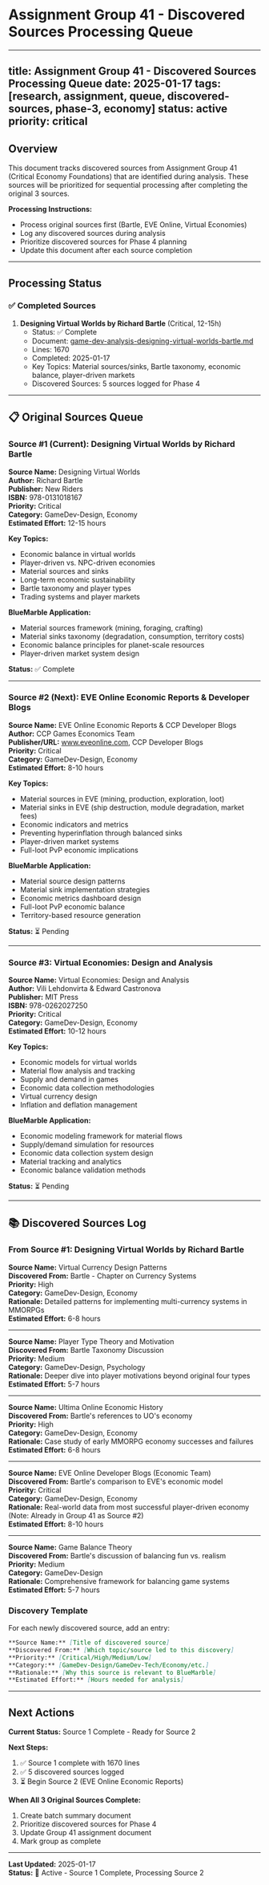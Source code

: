 # Assignment Group 41 - Discovered Sources Processing Queue

---
title: Assignment Group 41 - Discovered Sources Processing Queue
date: 2025-01-17
tags: [research, assignment, queue, discovered-sources, phase-3, economy]
status: active
priority: critical
---

## Overview

This document tracks discovered sources from Assignment Group 41 (Critical Economy Foundations) that are identified during analysis. These sources will be prioritized for sequential processing after completing the original 3 sources.

**Processing Instructions:**
- Process original sources first (Bartle, EVE Online, Virtual Economies)
- Log any discovered sources during analysis
- Prioritize discovered sources for Phase 4 planning
- Update this document after each source completion

---

## Processing Status

### ✅ Completed Sources

1. **Designing Virtual Worlds by Richard Bartle** (Critical, 12-15h)
   - Status: ✅ Complete
   - Document: [game-dev-analysis-designing-virtual-worlds-bartle.md](./game-dev-analysis-designing-virtual-worlds-bartle.md)
   - Lines: 1670
   - Completed: 2025-01-17
   - Key Topics: Material sources/sinks, Bartle taxonomy, economic balance, player-driven markets
   - Discovered Sources: 5 sources logged for Phase 4

---

## 📋 Original Sources Queue

### Source #1 (Current): Designing Virtual Worlds by Richard Bartle

**Source Name:** Designing Virtual Worlds  
**Author:** Richard Bartle  
**Publisher:** New Riders  
**ISBN:** 978-0131018167  
**Priority:** Critical  
**Category:** GameDev-Design, Economy  
**Estimated Effort:** 12-15 hours

**Key Topics:**
- Economic balance in virtual worlds
- Player-driven vs. NPC-driven economies
- Material sources and sinks
- Long-term economic sustainability
- Bartle taxonomy and player types
- Trading systems and player markets

**BlueMarble Application:**
- Material sources framework (mining, foraging, crafting)
- Material sinks taxonomy (degradation, consumption, territory costs)
- Economic balance principles for planet-scale resources
- Player-driven market system design

**Status:** ✅ Complete

---

### Source #2 (Next): EVE Online Economic Reports & Developer Blogs

**Source Name:** EVE Online Economic Reports & CCP Developer Blogs  
**Author:** CCP Games Economics Team  
**Publisher/URL:** www.eveonline.com, CCP Developer Blogs  
**Priority:** Critical  
**Category:** GameDev-Design, Economy  
**Estimated Effort:** 8-10 hours

**Key Topics:**
- Material sources in EVE (mining, production, exploration, loot)
- Material sinks in EVE (ship destruction, module degradation, market fees)
- Economic indicators and metrics
- Preventing hyperinflation through balanced sinks
- Player-driven market systems
- Full-loot PvP economic implications

**BlueMarble Application:**
- Material source design patterns
- Material sink implementation strategies
- Economic metrics dashboard design
- Full-loot PvP economic balance
- Territory-based resource generation

**Status:** ⏳ Pending

---

### Source #3: Virtual Economies: Design and Analysis

**Source Name:** Virtual Economies: Design and Analysis  
**Author:** Vili Lehdonvirta & Edward Castronova  
**Publisher:** MIT Press  
**ISBN:** 978-0262027250  
**Priority:** Critical  
**Category:** GameDev-Design, Economy  
**Estimated Effort:** 10-12 hours

**Key Topics:**
- Economic models for virtual worlds
- Material flow analysis and tracking
- Supply and demand in games
- Economic data collection methodologies
- Virtual currency design
- Inflation and deflation management

**BlueMarble Application:**
- Economic modeling framework for material flows
- Supply/demand simulation for resources
- Economic data collection system design
- Material tracking and analytics
- Economic balance validation methods

**Status:** ⏳ Pending

---

## 📚 Discovered Sources Log

### From Source #1: Designing Virtual Worlds by Richard Bartle

**Source Name:** Virtual Currency Design Patterns  
**Discovered From:** Bartle - Chapter on Currency Systems  
**Priority:** High  
**Category:** GameDev-Design, Economy  
**Rationale:** Detailed patterns for implementing multi-currency systems in MMORPGs  
**Estimated Effort:** 6-8 hours

---

**Source Name:** Player Type Theory and Motivation  
**Discovered From:** Bartle Taxonomy Discussion  
**Priority:** Medium  
**Category:** GameDev-Design, Psychology  
**Rationale:** Deeper dive into player motivations beyond original four types  
**Estimated Effort:** 5-7 hours

---

**Source Name:** Ultima Online Economic History  
**Discovered From:** Bartle's references to UO's economy  
**Priority:** High  
**Category:** GameDev-Design, Economy  
**Rationale:** Case study of early MMORPG economy successes and failures  
**Estimated Effort:** 6-8 hours

---

**Source Name:** EVE Online Developer Blogs (Economic Team)  
**Discovered From:** Bartle's comparison to EVE's economic model  
**Priority:** Critical  
**Category:** GameDev-Design, Economy  
**Rationale:** Real-world data from most successful player-driven economy (Note: Already in Group 41 as Source #2)  
**Estimated Effort:** 8-10 hours

---

**Source Name:** Game Balance Theory  
**Discovered From:** Bartle's discussion of balancing fun vs. realism  
**Priority:** Medium  
**Category:** GameDev-Design  
**Rationale:** Comprehensive framework for balancing game systems  
**Estimated Effort:** 5-7 hours

### Discovery Template

For each newly discovered source, add an entry:

```markdown
**Source Name:** [Title of discovered source]
**Discovered From:** [Which topic/source led to this discovery]
**Priority:** [Critical/High/Medium/Low]
**Category:** [GameDev-Design/GameDev-Tech/Economy/etc.]
**Rationale:** [Why this source is relevant to BlueMarble]
**Estimated Effort:** [Hours needed for analysis]
```

---

## Next Actions

**Current Status:** Source 1 Complete - Ready for Source 2

**Next Steps:**
1. ✅ Source 1 complete with 1670 lines
2. ✅ 5 discovered sources logged
3. ⏳ Begin Source 2 (EVE Online Economic Reports)

**When All 3 Original Sources Complete:**
1. Create batch summary document
2. Prioritize discovered sources for Phase 4
3. Update Group 41 assignment document
4. Mark group as complete

---

**Last Updated:** 2025-01-17  
**Status:** 🔄 Active - Source 1 Complete, Processing Source 2

